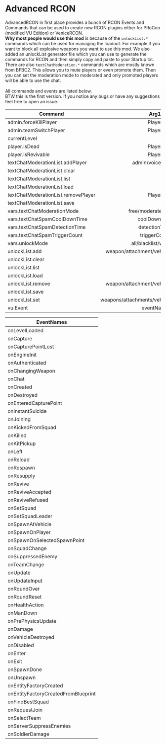# Advanced RCON

AdvancedRCON in first place provides a bunch of RCON Events and Commands that can be used to create new RCON plugins either for PRoCon (modified VU Edition) or VeniceRCON.<br>
<b>Why most people would use this mod</b> is because of the `unlockList.*` commands which can be used for managing the loadout. For example if you want to block all explosive weapons you want to use this mod. We also added an unlockList generator file which you can use to generate the commands for RCON and then simply copy and paste to your Startup.txt.<br>
There are also `textChatModeration.*` commands which are mostly known from BFBC2. This allows you to mute players or even promote them. Then you can set the moderation mode to moderated and only promoted players will be able to use the chat.<br><br>
All commands and events are listed below.<br>
BTW this is the first version. If you notice any bugs or have any suggestions feel free to open an issue.

| Command        | Arg1           | Arg2  |Default  |
| ------------- |:-------------:| -----:|-----:|
| admin.forceKillPlayer        | Player      | 
| admin.teamSwitchPlayer       | Player      |
| currentLevel                |
| player.isDead         | Player      | 
| player.isRevivable        | Player      | 
| textChatModerationList.addPlayer                 | admin/voice/muted | Player |
| textChatModerationList.clear        |
| textChatModerationList.list       | 
| textChatModerationList.load       | 
| textChatModerationList.removePlayer        | Player    | 
| textChatModerationList.save       | 
| vars.textChatModerationMode         | free/moderated/muted    |  | free|
| vars.textChatSpamCoolDownTime          | coolDownTime    |  |30 |
| vars.textChatSpamDetectionTime          | detectionTime    |  |6 |
| vars.textChatSpamTriggerCount          | triggerCount    |  |6 |
| vars.unlockMode | all/blacklist/whitelist | | all|
| unlockList.add | weapon/attachment/vehicle/specialization	|	
| unlockList.clear| 
| unlockList.list| 
| unlockList.load| 
| unlockList.remove|  weapon/attachment/vehicle/specialization| 
| unlockList.save| 
| unlockList.set | weapons/attachments/vehicles/specializations | 
| vu.Event           | eventName    | false/true |false |

| EventNames        |
| ------------- |
|onLevelLoaded |
|onCapture |
|onCapturePointLost|
|onEngineInit |
|onAuthenticated| 
|onChangingWeapon |
|onChat |
|onCreated| 
|onDestroyed| 
|onEnteredCapturePoint|
|onInstantSuicide |
|onJoining |
|onKickedFromSquad |
|onKilled |
|onKitPickup |
|onLeft |
|onReload| 
|onRespawn| 
|onResupply| 
|onRevive |
|onReviveAccepted |
|onReviveRefused |
|onSetSquad |
|onSetSquadLeader |
|onSpawnAtVehicle |
|onSpawnOnPlayer |
|onSpawnOnSelectedSpawnPoint|
|onSquadChange |
|onSuppressedEnemy |
|onTeamChange |
|onUpdate |
|onUpdateInput |
|onRoundOver |
|onRoundReset |
|onHealthAction| 
|onManDown |
|onPrePhysicsUpdate|
|onDamage |
|onVehicleDestroyed|
|onDisabled |
|onEnter |
|onExit |
|onSpawnDone |
|onUnspawn |
|onEntityFactoryCreated|
|onEntityFactoryCreatedFromBlueprint|
|onFindBestSquad |
|onRequestJoin |
|onSelectTeam |
|onServerSuppressEnemies|
|onSoldierDamage |
